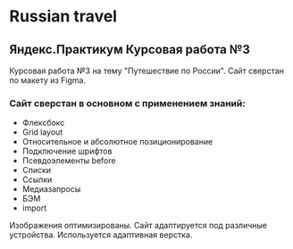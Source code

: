 # Russian travel
## Яндекс.Практикум Курсовая работа №3

Курсовая работа №3 на тему "Путешествие по России". Сайт сверстан по макету из Figma.

### Сайт сверстан в основном с применением знаний:
* Флексбокс
* Grid layout
* Относительное и абсолютное позиционирование
* Подключение шрифтов
* Псевдоэлементы before
* Списки
* Ссылки
* Медиазапросы
* БЭМ
* import

Изображения оптимизированы. Сайт адаптируется под различные устройства. Используется адаптивная верстка.




